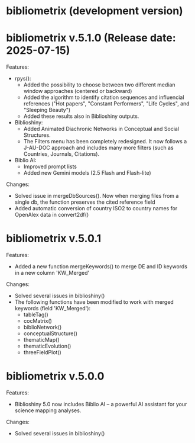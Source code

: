 # bibliometrix (development version)

# bibliometrix v.5.1.0 (Release date: 2025-07-15)

Features:
* rpys(): 
    - Added the possibility to choose between two different median window approaches (centered or backward)
    - Added the algorithm to identify citation sequences and influencial references ("Hot papers", "Constant Performers", "Life Cycles", and "Sleeping Beauty")
    - Added these results also in Biblioshiny outputs.
* Biblioshiny:
    - Added Animated Diachronic Networks in Conceptual and Social Structures.
    - The Filters menu has been completely redesigned. It now follows a J-AU-DOC approach and includes many more filters (such as Countries, Journals, Citations).
* Biblio AI: 
    - Improved prompt lists
    - Added new Gemini models (2.5 Flash and Flash-lite)
    
Changes:
* Solved issue in mergeDbSources(). Now when merging files from a single db, the function preserves the cited reference field
* Added automatic conversion of country ISO2 to country names for OpenAlex data in convert2df()
    

# bibliometrix v.5.0.1 

Features:
* Added a new function mergeKeywords() to merge DE and ID keywords in a new column 'KW_Merged'

Changes:
* Solved several issues in biblioshiny()
* The following functions have been modified to work with merged keywords (field 'KW_Merged'): 
  - tableTag()
  - cocMatrix()
  - biblioNetwork()
  - conceptualStructure()
  - thematicMap()
  - thematicEvolution()
  - threeFieldPlot()


# bibliometrix v.5.0.0

Features:
* Biblioshiny 5.0 now includes Biblio AI – a powerful AI assistant for your science mapping analyses.

Changes:
* Solved several issues in biblioshiny()
